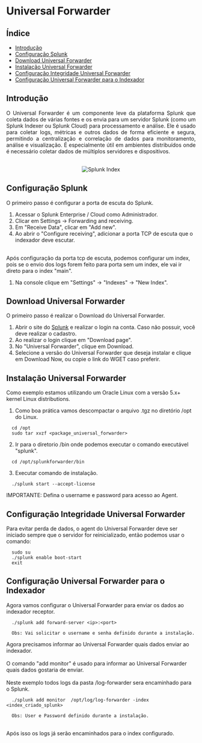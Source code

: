 # Universal Forwarder

## Índice

- [Introdução](#introdução)
- [Configuração Splunk](#configuração-splunk)
- [Download Universal Forwarder](#download-universal-forwarder)
- [Instalação Universal Forwarder](#instalação-universal-forwarder)
- [Configuração Integridade Universal Forwarder](#configuração-integridade-universal-forwarder)
- [Configuração Universal Forwarder para o Indexador](#configuração-universal-forwarder-para-o-indexador)

  
## Introdução
<div align = "justify">
  O Universal Forwarder é um componente leve da plataforma Splunk que coleta dados de várias fontes e os envia para um servidor Splunk (como um Splunk Indexer ou Splunk Cloud) para processamento e análise. Ele é usado para coletar logs, métricas e outros dados de forma eficiente e segura, permitindo a centralização e correlação de dados para monitoramento, análise e visualização. É especialmente útil em ambientes distribuídos onde é necessário coletar dados de múltiplos servidores e dispositivos.
</div>
<br>
<p align="center">
  <img src="splunk_images/universal_forwarder.png" alt="Splunk Index">
</p>


## Configuração Splunk

  O primeiro passo é configurar a porta de escuta do Splunk.<br>
  1. Acessar o Splunk Enterprise / Cloud como Administrador.
  2. Clicar em Settings -> Forwarding and receiving.
  3. Em "Receive Data", clicar em "Add new".
  4. Ao abrir o "Configure receiving", adicionar a porta TCP de escuta que o indexador deve escutar.<br><br>

  Após configuração da porta tcp de escuta, podemos configurar um index, pois se o envio dos logs forem feito para porta sem um index, ele vai ir direto para o index "main".<br>
  1. Na console clique em "Settings" -> "Indexes" -> "New Index".
  

## Download Universal Forwarder

  O primeiro passo é realizar o Download do Universal Forwarder.<br>
  1. Abrir o site do [Splunk](https://www.splunk.com/) e realizar o login na conta. Caso não possuir, você deve realizar o cadastro.
  2. Ao realizar o login clique em "Download page".
  3. No "Universal Forwarder", clique em Download.
  4. Selecione a versão do Universal Forwarder que deseja instalar e clique em Download Now, ou copie o link do WGET caso preferir.

## Instalação Universal Forwarder

  Como exemplo estamos utilizando um Oracle Linux com a versão 5.x+ kernel Linux distributions.<br>
  1. Como boa prática vamos descompactar o arquivo .tgz no diretório /opt do Linux.

```
  cd /opt
  sudo tar xvzf <package_universal_forwarder>
```
  2. Ir para o diretorio /bin onde podemos executar o comando executável "splunk".
```
  cd /opt/splunkforwarder/bin
```
  3. Executar comando de instalação.
```
  ./splunk start --accept-license
```

IMPORTANTE:  Defina o username e password para acesso ao Agent.<br>
 
## Configuração Integridade Universal Forwarder

  Para evitar perda de dados, o agent do Universal Forwarder deve ser iniciado sempre que o servidor for reinicializado, então podemos usar o comando:
```
  sudo su
  ./splunk enable boot-start
  exit
```

## Configuração Universal Forwarder para o Indexador

  Agora vamos configurar o Universal Forwarder para enviar os dados ao indexador receptor.
```
  ./splunk add forward-server <ip>:<port>

  Obs: Vai solicitar o username e senha definido durante a instalação.
```

  Agora precisamos informar ao Universal Forwarder quais dados enviar ao indexador.<br><br>
  O comando "add monitor" é usado para informar ao Universal Forwarder quais dados gostaria de enviar.<br><br>
  Neste exemplo todos logs da pasta /log-forwarder sera encaminhado para o Splunk.
```
  ./splunk add monitor  /opt/log/log-forwarder -index <index_criado_splunk>

  Obs: User e Password definido durante a instalação.
```
<br>
Após isso os logs já serão encaminhados para o index configurado.

<br>
<br>
